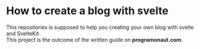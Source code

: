 # How to create a blog with svelte

This repositories is supposed to help you creating your own blog with svelte and SvelteKit.  
This project is the outcome of the written guide on __programonaut.com__.

